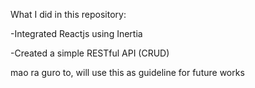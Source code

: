 What I did in this repository:

-Integrated Reactjs using Inertia 


-Created a simple RESTful API (CRUD)

mao ra guro to, will use this as guideline for future works
